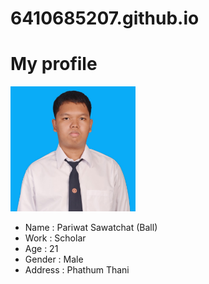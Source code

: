 # 6410685207.github.io
# My profile
<img src ="myprofile.png" alt = "My profile image" width = 200 height = 200/>

- Name : Pariwat Sawatchat (Ball)
- Work : Scholar
- Age : 21
- Gender : Male
- Address : Phathum Thani
